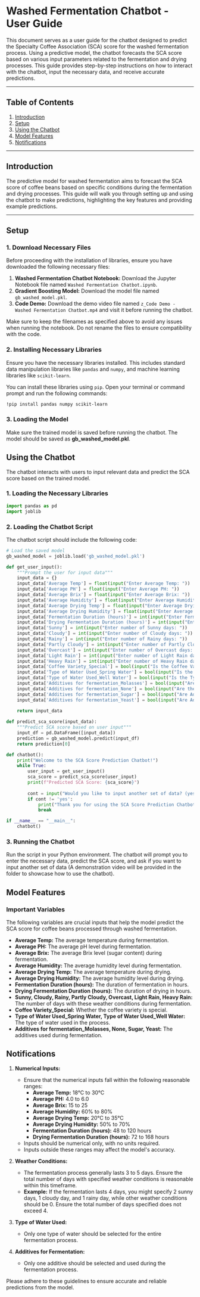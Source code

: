 # Washed Fermentation Chatbot - User Guide

This document serves as a user guide for the chatbot designed to predict the Specialty Coffee Association (SCA) score for the washed fermentation process. Using a predictive model, the chatbot forecasts the SCA score based on various input parameters related to the fermentation and drying processes. This guide provides step-by-step instructions on how to interact with the chatbot, input the necessary data, and receive accurate predictions.

---

## Table of Contents
1. [Introduction](#introduction)
2. [Setup](#setup)
3. [Using the Chatbot](#using-the-chatbot)
4. [Model Features](#model-features)
5. [Notifications](#notifications)


---

## Introduction

The predictive model for washed fermentation aims to forecast the SCA score of coffee beans based on specific conditions during the fermentation and drying processes. This guide will walk you through setting up and using the chatbot to make predictions, highlighting the key features and providing example predictions.

---

## Setup

### 1. Download Necessary Files

Before proceeding with the installation of libraries, ensure you have downloaded the following necessary files:

1. **Washed Fermentation Chatbot Notebook:** Download the Jupyter Notebook file named `Washed Fermentation Chatbot.ipynb`.
2. **Gradient Boosting Model:** Download the model file named `gb_washed_model.pkl`.
3. **Code Demo:** Download the demo video file named `z_Code Demo - Washed Fermentation Chatbot.mp4` and visit it before running the chatbot.

Make sure to keep the filenames as specified above to avoid any issues when running the notebook. Do not rename the files to ensure compatibility with the code.


### 2. Installing Necessary Libraries

Ensure you have the necessary libraries installed. This includes standard data manipulation libraries like `pandas` and `numpy`, and machine learning libraries like `scikit-learn`.

You can install these libraries using `pip`. Open your terminal or command prompt and run the following commands:

```sh
!pip install pandas numpy scikit-learn
```

### 3. Loading the Model
Make sure the trained model is saved before running the chatbot. The model should be saved as **gb_washed_model.pkl**.

## Using the Chatbot
The chatbot interacts with users to input relevant data and predict the SCA score based on the trained model.

### 1. Loading the Necessary Libraries

```python
import pandas as pd
import joblib
```
### 2. Loading the Chatbot Script
The chatbot script should include the following code:

```python
# Load the saved model
gb_washed_model = joblib.load('gb_washed_model.pkl')

def get_user_input():
    """Prompt the user for input data"""
    input_data = {}
    input_data['Average Temp'] = float(input("Enter Average Temp: "))
    input_data['Average PH'] = float(input("Enter Average PH: "))
    input_data['Average Brix'] = float(input("Enter Average Brix: "))
    input_data['Average Humidity'] = float(input("Enter Average Humidity: "))
    input_data['Average Drying Temp'] = float(input("Enter Average Drying Temp: "))
    input_data['Average Drying Humidity'] = float(input("Enter Average Drying Humidity: "))
    input_data['Fermentation Duration (hours)'] = int(input("Enter Fermentation Duration (hours): "))
    input_data['Drying Fermentation Duration (hours)'] = int(input("Enter Drying Fermentation Duration (hours): "))
    input_data['Sunny'] = int(input("Enter number of Sunny days: "))
    input_data['Cloudy'] = int(input("Enter number of Cloudy days: "))
    input_data['Rainy'] = int(input("Enter number of Rainy days: "))
    input_data['Partly Cloudy'] = int(input("Enter number of Partly Cloudy days: "))
    input_data['Overcast'] = int(input("Enter number of Overcast days: "))
    input_data['Light Rain'] = int(input("Enter number of Light Rain days: "))
    input_data['Heavy Rain'] = int(input("Enter number of Heavy Rain days: "))
    input_data['Coffee Variety_Special'] = bool(input("Is the Coffee Variety Special? (yes/no): ").strip().lower() == 'yes')
    input_data['Type of Water Used_Spring Water'] = bool(input("Is the Type of Water Used Spring Water? (yes/no): ").strip().lower() == 'yes')
    input_data['Type of Water Used_Well Water'] = bool(input("Is the Type of Water Used Well Water? (yes/no): ").strip().lower() == 'yes')
    input_data['Additives for fermentation_Molasses'] = bool(input("Are Additives for Fermentation Molasses? (yes/no): ").strip().lower() == 'yes')
    input_data['Additives for fermentation_None'] = bool(input("Are there no Additives for Fermentation? (yes/no): ").strip().lower() == 'yes')
    input_data['Additives for fermentation_Sugar'] = bool(input("Are Additives for Fermentation Sugar? (yes/no): ").strip().lower() == 'yes')
    input_data['Additives for fermentation_Yeast'] = bool(input("Are Additives for Fermentation Yeast? (yes/no): ").strip().lower() == 'yes')
    
    return input_data

def predict_sca_score(input_data):
    """Predict SCA score based on user input"""
    input_df = pd.DataFrame([input_data])
    prediction = gb_washed_model.predict(input_df)
    return prediction[0]

def chatbot():
    print("Welcome to the SCA Score Prediction Chatbot!")
    while True:
        user_input = get_user_input()
        sca_score = predict_sca_score(user_input)
        print(f"Predicted SCA Score: {sca_score}")
        
        cont = input("Would you like to input another set of data? (yes/no): ").strip().lower()
        if cont != 'yes':
            print("Thank you for using the SCA Score Prediction Chatbot. Goodbye!")
            break

if __name__ == "__main__":
    chatbot()
```

### 3. Running the Chatbot

Run the script in your Python environment. The chatbot will prompt you to enter the necessary data, predict the SCA score, and ask if you want to input another set of data (A demonstration video will be provided in the folder to showcase how to use the chatbot).

## Model Features

### Important Variables

The following variables are crucial inputs that help the model predict the SCA score for coffee beans processed through washed fermentation.

- **Average Temp:** The average temperature during fermentation.
- **Average PH:** The average pH level during fermentation.
- **Average Brix:** The average Brix level (sugar content) during fermentation.
- **Average Humidity:** The average humidity level during fermentation.
- **Average Drying Temp:** The average temperature during drying.
- **Average Drying Humidity:** The average humidity level during drying.
- **Fermentation Duration (hours):** The duration of fermentation in hours.
- **Drying Fermentation Duration (hours):** The duration of drying in hours.
- **Sunny, Cloudy, Rainy, Partly Cloudy, Overcast, Light Rain, Heavy Rain:** The number of days with these weather conditions during fermentation.
- **Coffee Variety_Special:** Whether the coffee variety is special.
- **Type of Water Used_Spring Water, Type of Water Used_Well Water:** The type of water used in the process.
- **Additives for fermentation_Molasses, None, Sugar, Yeast:** The additives used during fermentation.

## Notifications

1. **Numerical Inputs:**
   - Ensure that the numerical inputs fall within the following reasonable ranges:
     - **Average Temp:** 18°C to 30°C
     - **Average PH:** 4.0 to 6.0
     - **Average Brix:** 15 to 25
     - **Average Humidity:** 60% to 80%
     - **Average Drying Temp:** 20°C to 35°C
     - **Average Drying Humidity:** 50% to 70%
     - **Fermentation Duration (hours):** 48 to 120 hours
     - **Drying Fermentation Duration (hours):** 72 to 168 hours
   - Inputs should be numerical only, with no units required.
   - Inputs outside these ranges may affect the model's accuracy.

3. **Weather Conditions:**
   - The fermentation process generally lasts 3 to 5 days. Ensure the total number of days with specified weather conditions is reasonable within this timeframe.
   - **Example:** If the fermentation lasts 4 days, you might specify 2 sunny days, 1 cloudy day, and 1 rainy day, while other weather conditions should be 0. Ensure the total number of days specified does not exceed 4.

4. **Type of Water Used:**
   - Only one type of water should be selected for the entire fermentation process.

5. **Additives for Fermentation:**
   - Only one additive should be selected and used during the fermentation process.

Please adhere to these guidelines to ensure accurate and reliable predictions from the model.
